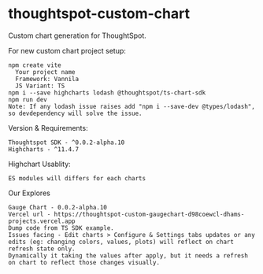 # thoughtspot-custom-chart
Custom chart generation for ThoughtSpot. 

For new custom chart project setup:

    npm create vite
      Your project name
      Framework: Vannila  
      JS Variant: TS
    npm i --save highcharts lodash @thoughtspot/ts-chart-sdk
    npm run dev 
    Note: If any lodash issue raises add "npm i --save-dev @types/lodash", so devdependency will solve the issue.

Version & Requirements:

    Thoughtspot SDK - ^0.0.2-alpha.10
    Highcharts - ^11.4.7

Highchart Usablity:

    ES modules will differs for each charts 

Our Explores

    Gauge Chart - 0.0.2-alpha.10
    Vercel url - https://thoughtspot-custom-gaugechart-d98coewcl-dhams-projects.vercel.app
    Dump code from TS SDK example.
    Issues facing - Edit charts > Configure & Settings tabs updates or any edits (eg: changing colors, values, plots) will reflect on chart refresh state only.
    Dynamically it taking the values after apply, but it needs a refresh on chart to reflect those changes visually. 
